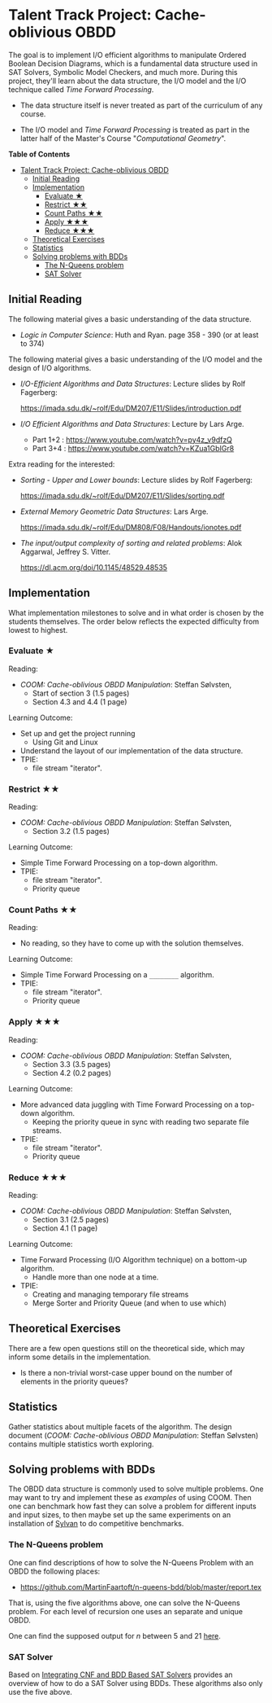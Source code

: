 # Talent Track Project: Cache-oblivious OBDD
The goal is to implement I/O efficient algorithms to manipulate Ordered Boolean
Decision Diagrams, which is a fundamental data structure used in SAT Solvers,
Symbolic Model Checkers, and much more. During this project, they'll learn about
the data structure, the I/O model and the I/O technique called _Time Forward
Processing_.

- The data structure itself is never treated as part of the curriculum of any
  course.

- The I/O model and _Time Forward Processing_ is treated as part in the latter
  half of the Master's Course "_Computational Geometry_".


<!-- markdown-toc start - Don't edit this section. Run M-x markdown-toc-refresh-toc -->
**Table of Contents**

- [Talent Track Project: Cache-oblivious OBDD](#talent-track-project-cache-oblivious-obdd)
    - [Initial Reading](#initial-reading)
    - [Implementation](#implementation)
        - [Evaluate ★](#evaluate-)
        - [Restrict ★★](#restrict-)
        - [Count Paths ★★](#count-paths-)
        - [Apply ★★★](#apply-)
        - [Reduce ★★★](#reduce-)
    - [Theoretical Exercises](#theoretical-exercises)
    - [Statistics](#statistics)
    - [Solving problems with BDDs](#solving-problems-with-bdds)
        - [The N-Queens problem](#the-n-queens-problem)
        - [SAT Solver](#sat-solver)

<!-- markdown-toc end -->



## Initial Reading
The following material gives a basic understanding of the data structure.

- _Logic in Computer Science_:
  Huth and Ryan. page 358 - 390 (or at least to 374)

The following material gives a basic understanding of the I/O model and the
design of I/O algorithms.

- _I/O-Efficient Algorithms and Data Structures_:
    Lecture slides by Rolf Fagerberg:
  
    https://imada.sdu.dk/~rolf/Edu/DM207/E11/Slides/introduction.pdf
  
- _I/O Efficient Algorithms and Data Structures_:
    Lecture by Lars Arge.
  
    - Part 1+2 : https://www.youtube.com/watch?v=py4z_v9dfzQ
    - Part 3+4 : https://www.youtube.com/watch?v=KZua1GbIGr8

Extra reading for the interested:

- _Sorting - Upper and Lower bounds_:
    Lecture slides by Rolf Fagerberg:
  
    https://imada.sdu.dk/~rolf/Edu/DM207/E11/Slides/sorting.pdf

- _External Memory Geometric Data Structures_:
    Lars Arge.
  
    https://imada.sdu.dk/~rolf/Edu/DM808/F08/Handouts/ionotes.pdf

- _The input/output complexity of sorting and related problems_:
    Alok Aggarwal, Jeffrey S. Vitter.
  
    https://dl.acm.org/doi/10.1145/48529.48535

## Implementation
What implementation milestones to solve and in what order is chosen by the
students themselves. The order below reflects the expected difficulty from
lowest to highest.

### Evaluate ★
Reading:

- _COOM: Cache-oblivious OBDD Manipulation_: Steffan Sølvsten,
    - Start of section 3 (1.5 pages)
    - Section 4.3 and 4.4 (1 page)

Learning Outcome:

- Set up and get the project running
    - Using Git and Linux
- Understand the layout of our implementation of the data structure.
- TPIE:
    - file stream "iterator".


### Restrict ★★
Reading:

- _COOM: Cache-oblivious OBDD Manipulation_: Steffan Sølvsten,
    - Section 3.2 (1.5 pages)

Learning Outcome:

- Simple Time Forward Processing on a top-down algorithm.
- TPIE:
    - file stream "iterator".
    - Priority queue


### Count Paths ★★
Reading:

- No reading, so they have to come up with the solution themselves.

Learning Outcome:

- Simple Time Forward Processing on a `________` algorithm.
- TPIE:
    - file stream "iterator".
    - Priority queue


### Apply ★★★
Reading:

- _COOM: Cache-oblivious OBDD Manipulation_: Steffan Sølvsten,
    - Section 3.3 (3.5 pages)
    - Section 4.2 (0.2 pages)
  
Learning Outcome:

- More advanced data juggling with Time Forward Processing on a top-down
  algorithm.
    - Keeping the priority queue in sync with reading two separate file streams.
- TPIE:
    - file stream "iterator".
    - Priority queue


### Reduce ★★★
Reading:

- _COOM: Cache-oblivious OBDD Manipulation_: Steffan Sølvsten,
    - Section 3.1 (2.5 pages)
    - Section 4.1 (1 page)

Learning Outcome:

- Time Forward Processing (I/O Algorithm technique) on a bottom-up algorithm.
    - Handle more than one node at a time.
- TPIE:
    - Creating and managing temporary file streams
    - Merge Sorter and Priority Queue (and when to use which)


## Theoretical Exercises
There are a few open questions still on the theoretical side, which may inform
some details in the implementation.

- Is there a non-trivial worst-case upper bound on the number of elements in the
  priority queues?


## Statistics
Gather statistics about multiple facets of the algorithm. The design document
  (_COOM: Cache-oblivious OBDD Manipulation_: Steffan Sølvsten) contains
  multiple statistics worth exploring.

## Solving problems with BDDs
The OBDD data structure is commonly used to solve multiple problems. One may
want to try and implement these as _examples_ of using COOM. Then one can
benchmark how fast they can solve a problem for different inputs and input
sizes, to then maybe set up the same experiments on an installation of
[Sylvan](https://github.com/utwente-fmt/sylvan) to do competitive benchmarks.

### The N-Queens problem
One can find descriptions of how to solve the N-Queens Problem with an OBDD the
following places:

- https://github.com/MartinFaartoft/n-queens-bdd/blob/master/report.tex

That is, using the five algorithms above, one can solve the N-Queens problem.
For each level of recursion one uses an separate and unique OBDD.

One can find the supposed output for _n_ between 5 and 21
[here](http://www.ic-net.or.jp/home/takaken/e/queen/).


### SAT Solver
Based on [Integrating CNF and BDD Based SAT
Solvers](https://my.ece.utah.edu/~kalla/papers/hldvt03.pdf) provides an overview
of how to do a SAT Solver using BDDs. These algorithms also only use the five
above.
